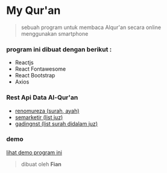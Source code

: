 # My Qur'an

> sebuah program untuk membaca Alqur'an secara online menggunakan smartphone

### program ini dibuat dengan berikut :

* Reactjs
* React Fontawesome
* React Bootstrap
* Axios

### Rest Api Data Al-Qur'an

* [renomureza (surah, ayah)](https://quran-api-32ouuhnph-renomureza.vercel.app/)
* [semarketir (list juz)](https://raw.githubusercontent.com/semarketir/quranjson/master/source/juz.json)
* [gadingnst (list surah didalam juz)](https://quran-6g54mk0s9-gadingnst.vercel.app/juz/)

### demo

[lihat demo program ini](/)

> dibuat oleh **Fian**
